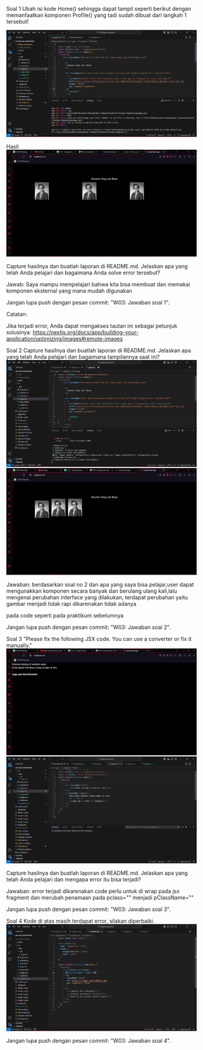 Soal 1
Ubah isi kode Home() sehingga dapat tampil seperti berikut dengan memanfaatkan komponen Profile() yang tadi sudah dibuat dari langkah 1 tersebut!

![alt text](image.png)

Hasil
![alt text](image-1.png)

Capture hasilnya dan buatlah laporan di README.md. Jelaskan apa yang telah Anda pelajari dan bagaimana Anda solve error tersebut?

Jawab:
Saya mampu mempelajari bahwa kita bisa membuat dan memakai komponen eksternal yang mana mudah digunakan 


Jangan lupa push dengan pesan commit: "W03: Jawaban soal 1".

Catatan:

Jika terjadi error, Anda dapat mengakses tautan ini sebagai petunjuk solusinya: https://nextjs.org/docs/app/building-your-application/optimizing/images#remote-images


Soal 2
Capture hasilnya dan buatlah laporan di README.md. Jelaskan apa yang telah Anda pelajari dan bagaimana tampilannya saat ini?
![alt text](image-2.png)
![alt text](image-3.png)

Jawaban:
berdasarkan soal no 2 dan apa yang saya bisa pelajar,user dapat mengunakkan komponen secara banyak dan berulang ulang kali,lalu mengenai perubahan interface yang dilakukan, terdapat perubahan yaitu gambar menjadi tidak rapi dikarenakan tidak adanya <div> pada code seperti pada praktikum sebelumnya 

Jangan lupa push dengan pesan commit: "W03: Jawaban soal 2".


Soal 3
"Please fix the following JSX code. You can use a converter or fix it manually."
![alt text](image-4.png)
![alt text](image-5.png)

Capture hasilnya dan buatlah laporan di README.md. Jelaskan apa yang telah Anda pelajari dan mengapa error itu bisa terjadi?

Jawaban:
error terjadi dikarenakan code perlu untuk di wrap pada jsx fragment dan merubah penamaan pada pclass="" menjadi pClassName=""

Jangan lupa push dengan pesan commit: "W03: Jawaban soal 3".


Soal 4
Kode di atas masih terdapat error, silakan diperbaiki.
![alt text](image-6.png)

Jangan lupa push dengan pesan commit: "W03: Jawaban soal 4".